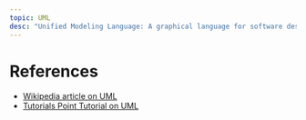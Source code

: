 ```yaml
---
topic: UML 
desc: "Unified Modeling Language: A graphical language for software design"
---
```


# References

* [Wikipedia article on UML](https://en.wikipedia.org/wiki/Unified_Modeling_Language)
* [Tutorials Point Tutorial on UML](https://www.tutorialspoint.com/uml/)
